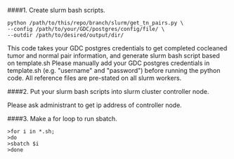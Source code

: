 ####1. Create slurm bash scripts.

```
python /path/to/this/repo/branch/slurm/get_tn_pairs.py \
--config /path/to/your/GDC/postgres/config/file/ \
--outdir /path/to/desired/output/dir/
```

This code takes your GDC postgres credentials to get completed cocleaned tumor and normal pair information, and generate slurm bash script based on template.sh
Please manually add your GDC postgres credentials in template.sh (e.g. "username" and "password") before running the python code.
All reference files are pre-stated on all slurm workers.

####2. Put your slurm bash scripts into slurm cluster controller node.

Please ask administrant to get ip address of controller node.

####3. Make a for loop to run sbatch.
```
>for i in *.sh;
>do
>sbatch $i
>done
```
